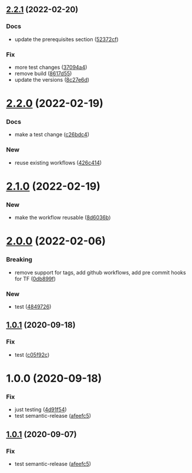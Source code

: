 ## [2.2.1](https://github.com/rafalkrol-xyz/tf-aws-config/compare/v2.2.0...v2.2.1) (2022-02-20)


### Docs

* update the prerequisites section ([52372cf](https://github.com/rafalkrol-xyz/tf-aws-config/commit/52372cfa0d717e324571db938aaa13b0ae50235d))

### Fix

* more test changes ([37094a4](https://github.com/rafalkrol-xyz/tf-aws-config/commit/37094a4f5936989d4098ef35d670c4ee8eb08360))
* remove build ([8617d55](https://github.com/rafalkrol-xyz/tf-aws-config/commit/8617d558bae0ad5b0bd6801e97a70cb5ad31caa0))
* update the versions ([8c27e6d](https://github.com/rafalkrol-xyz/tf-aws-config/commit/8c27e6df9ac8bf4c887895a7ab08dcdac3543e8b))

# [2.2.0](https://github.com/rafalkrol-xyz/tf-aws-config/compare/v2.1.0...v2.2.0) (2022-02-19)


### Docs

* make a test change ([c26bdc4](https://github.com/rafalkrol-xyz/tf-aws-config/commit/c26bdc4d8e5f8c9f1bbba8e442f8d256134915e1))

### New

* reuse existing workflows ([426c414](https://github.com/rafalkrol-xyz/tf-aws-config/commit/426c414e3d7f1c137ae99613290ccaf4191b4b0a))

# [2.1.0](https://github.com/rafalkrol-xyz/tf-aws-config/compare/v2.0.0...v2.1.0) (2022-02-19)


### New

* make the workflow reusable ([8d6036b](https://github.com/rafalkrol-xyz/tf-aws-config/commit/8d6036b2de3dad0ae2332209a91d298ee4dc99ab))

# [2.0.0](https://github.com/rafalkrol-xyz/tf-aws-config/compare/v1.0.1...v2.0.0) (2022-02-06)


### Breaking

* remove support for tags, add github workflows, add pre commit hooks for TF ([0db899f](https://github.com/rafalkrol-xyz/tf-aws-config/commit/0db899ff1d4d323622f9b4a73093e7004e35a1dc))

### New

* test ([4849726](https://github.com/rafalkrol-xyz/tf-aws-config/commit/484972696647be0caf60ffbed83e6f367744c039))

## [1.0.1](https://github.com/rafalkrol-xyz/tf-aws-config/compare/v1.0.0...v1.0.1) (2020-09-18)


### Fix

* test ([c05f92c](https://github.com/rafalkrol-xyz/tf-aws-config/commit/c05f92c54e289feecf86653508a9d9675345d6e3))

# 1.0.0 (2020-09-18)


### Fix

* just testing ([4d91f54](https://github.com/rafalkrol-xyz/tf-aws-config/commit/4d91f54d2ad937dd8d89c735e412480662dd24ab))
* test semantic-release ([afeefc5](https://github.com/rafalkrol-xyz/tf-aws-config/commit/afeefc599687b14b670f739d48707588074ce2fa))

## [1.0.1](https://github.com/rafalkrol-xyz/tf-aws-config/compare/v1.0.0...v1.0.1) (2020-09-07)


### Fix

* test semantic-release ([afeefc5](https://github.com/rafalkrol-xyz/tf-aws-config/commit/afeefc599687b14b670f739d48707588074ce2fa))
